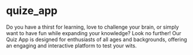 # quize_app
Do you have a thirst for learning, love to challenge your brain, or simply want to have fun while expanding your knowledge? Look no further! Our Quiz App is designed for enthusiasts of all ages and backgrounds, offering an engaging and interactive platform to test your wits.
